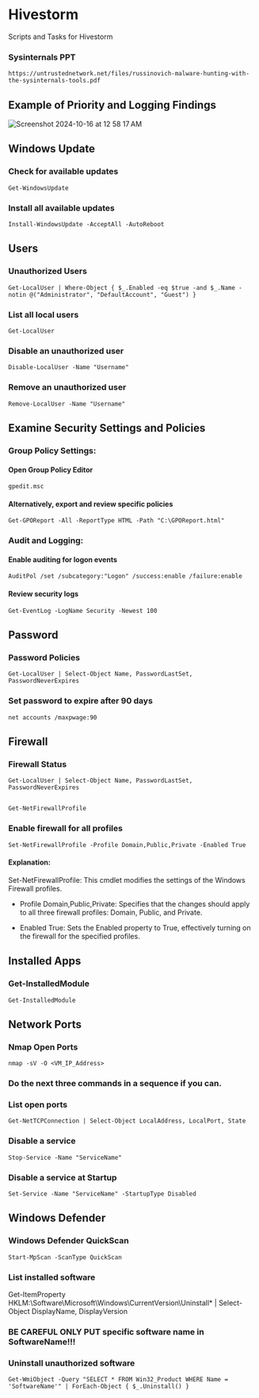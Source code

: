# Hivestorm
Scripts and Tasks for Hivestorm


### Sysinternals PPT
    https://untrustednetwork.net/files/russinovich-malware-hunting-with-the-sysinternals-tools.pdf

## Example of Priority and Logging Findings

![Screenshot 2024-10-16 at 12 58 17 AM](https://github.com/user-attachments/assets/d90b15ca-5ddc-4ee7-95e1-4de756853488)


## Windows Update
### Check for available updates
    Get-WindowsUpdate
### Install all available updates
    Install-WindowsUpdate -AcceptAll -AutoReboot

    
## Users

### Unauthorized Users
    Get-LocalUser | Where-Object { $_.Enabled -eq $true -and $_.Name -notin @("Administrator", "DefaultAccount", "Guest") }
### List all local users
    Get-LocalUser
### Disable an unauthorized user
    Disable-LocalUser -Name "Username"
### Remove an unauthorized user
    Remove-LocalUser -Name "Username"

## Examine Security Settings and Policies
### Group Policy Settings:
#### Open Group Policy Editor
    gpedit.msc
#### Alternatively, export and review specific policies
    Get-GPOReport -All -ReportType HTML -Path "C:\GPOReport.html"
### Audit and Logging:
#### Enable auditing for logon events
    AuditPol /set /subcategory:"Logon" /success:enable /failure:enable
#### Review security logs
    Get-EventLog -LogName Security -Newest 100



## Password
### Password Policies
    Get-LocalUser | Select-Object Name, PasswordLastSet, PasswordNeverExpires

### Set password to expire after 90 days
    net accounts /maxpwage:90

## Firewall 
### Firewall Status
    Get-LocalUser | Select-Object Name, PasswordLastSet, PasswordNeverExpires


    Get-NetFirewallProfile

    
### Enable firewall for all profiles
    Set-NetFirewallProfile -Profile Domain,Public,Private -Enabled True
#### Explanation:

Set-NetFirewallProfile: This cmdlet modifies the settings of the Windows Firewall profiles.

- Profile Domain,Public,Private: Specifies that the changes should apply to all three firewall profiles: Domain, Public, and Private.

- Enabled True: Sets the Enabled property to True, effectively turning on the firewall for the specified profiles.

## Installed Apps    
### Get-InstalledModule
    Get-InstalledModule

## Network Ports    
### Nmap Open Ports
    nmap -sV -O <VM_IP_Address>
### Do the next three commands in a sequence if you can.    
### List open ports
    Get-NetTCPConnection | Select-Object LocalAddress, LocalPort, State
### Disable a service
    Stop-Service -Name "ServiceName"
### Disable a service at Startup
    Set-Service -Name "ServiceName" -StartupType Disabled


## Windows Defender    
### Windows Defender QuickScan
    Start-MpScan -ScanType QuickScan

### List installed software
Get-ItemProperty HKLM:\Software\Microsoft\Windows\CurrentVersion\Uninstall\* | Select-Object DisplayName, DisplayVersion

### BE CAREFUL ONLY PUT specific software name in SoftwareName!!!
### Uninstall unauthorized software
    Get-WmiObject -Query "SELECT * FROM Win32_Product WHERE Name = 'SoftwareName'" | ForEach-Object { $_.Uninstall() }





